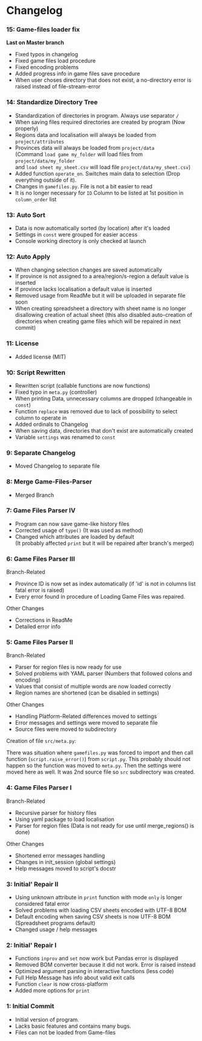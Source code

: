# Changelog

### 15: Game-files loader fix
**Last on Master branch**
- Fixed typos in changelog
- Fixed game files load procedure
- Fixed encoding problems
- Added progress info in game files save procedure
- When user choses directory that does not exist, a no-directory error is raised instead of file-stream-error



### 14: Standardize Directory Tree
- Standardization of directories in program. Always use separator `/`
- When saving files required directories are created by program (Now properly)
- Regions data and localisation will always be loaded from `project/attributes`
- Provinces data will always be loaded from `project/data`  
    (Command `load game my_folder` will load files from `project/data/my_folder`  
    and `load sheet my_sheet.csv` will load file `project/data/my_sheet.csv`)  
- Added function `operate_on`. Switches main data to selection (Drop everything outside of it).
- Changes in `gamefiles.py`. File is not a bit easier to read
- It is no longer necessary for `ID` Column to be listed at 1st position in `column_order` list



### 13: Auto Sort
- Data is now automatically sorted (by location) after it's loaded
- Settings in `const` were grouped for easier access
- Console working directory is only checked at launch



### 12: Auto Apply
- When changing selection changes are saved automatically
- If province is not assigned to a area/region/s-region a default value is inserted
- If province lacks localisation a default value is inserted
- Removed usage from ReadMe but it will be uploaded in separate file soon
- When creating spreadsheet a directory with sheet name is no longer disallowing creation of actual sheet (this also disabled auto-creation of directories when creating game files which will be repaired in next commit)



### 11: License
- Added license (MIT)



### 10: Script Rewritten
- Rewritten script (callable functions are now functions)
- Fixed typo in `meta.py` (controller)
- When printing Data, unnecessary columns are dropped (changeable in `const`)
- Function `replace` was removed due to lack of possibility to select column to operate in
- Added ordinals to Changelog
- When saving data, directories that don't exist are automatically created
- Variable `settings` was renamed to `const`



### 9: Separate Changelog
- Moved Changelog to separate file



### 8: Merge Game-Files-Parser
- Merged Branch



### 7: Game Files Parser IV
- Program can now save game-like history files
- Corrected usage of `type()` (It was used as method)
- Changed which attributes are loaded by default  
(It probably affected `print` but it will be repaired after branch's merged)



### 6: Game Files Parser III
Branch-Related
- Province ID is now set as index automatically (if 'id' is not in columns list fatal error is raised)
- Every error found in procedure of Loading Game Files was repaired.

Other Changes
- Corrections in ReadMe
- Detailed error info



### 5: Game Files Parser II
Branch-Related
- Parser for region files is now ready for use
- Solved problems with YAML parser (Numbers that followed colons and encoding)
- Values that consist of multiple words are now loaded correctly
- Region names are shortened (can be disabled in settings)

Other Changes
- Handling Platform-Related differences moved to settings
- Error messages and settings were moved to separate file
- Source files were moved to subdirectory

Creation of file `src/meta.py`:

There was situation where `gamefiles.py` was forced to import and then call function (`script.raise_error()`) from `script.py`. This probably should not happen so the function was moved to `meta.py`. Then the settings were moved here as well. It was 2nd source file so `src` subdirectory was created.



### 4: Game Files Parser I
Branch-Related
- Recursive parser for history files
- Using yaml package to load localisation
- Parser for region files (Data is not ready for use until merge_regions() is done)

Other Changes
- Shortened error messages handling
- Changes in init_session (global settings)
- Help messages moved to script's docstr



### 3: Initial' Repair II
- Using unknown attribute in `print` function with mode `only` is longer considered fatal error
- Solved problems with loading CSV sheets encoded with UTF-8 BOM
- Default encoding when saving CSV sheets is now UTF-8 BOM (Spreadsheet programs default)
- Changed usage / help messages



### 2: Initial' Repair I
- Functions `inprov` and `set` now work but Pandas error is displayed
- Removed BOM converter because it did not work. Error is raised instead
- Optimized argument parsing in interactive functions (less code)
- Full Help Message has info about valid exit calls
- Function `clear` is now cross-platform
- Added more options for `print`



### 1: Initial Commit
- Initial version of program.
- Lacks basic features and contains many bugs.
- Files can not be loaded from Game-files
